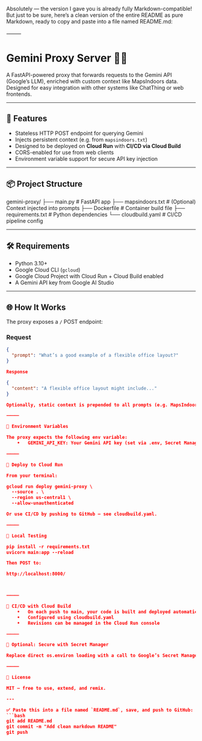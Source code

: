 Absolutely — the version I gave you is already fully Markdown-compatible! But just to be sure, here’s a clean version of the entire README as pure Markdown, ready to copy and paste into a file named README.md:

⸻



# Gemini Proxy Server 🔁✨

A FastAPI-powered proxy that forwards requests to the Gemini API (Google’s LLM), enriched with custom context like MapsIndoors data. Designed for easy integration with other systems like ChatThing or web frontends.

---

## 🚀 Features

- Stateless HTTP POST endpoint for querying Gemini
- Injects persistent context (e.g. from `mapsindoors.txt`)
- Designed to be deployed on **Cloud Run** with **CI/CD via Cloud Build**
- CORS-enabled for use from web clients
- Environment variable support for secure API key injection

---

## 📦 Project Structure

gemini-proxy/
├── main.py              # FastAPI app
├── mapsindoors.txt      # (Optional) Context injected into prompts
├── Dockerfile           # Container build file
├── requirements.txt     # Python dependencies
└── cloudbuild.yaml      # CI/CD pipeline config

---

## 🛠️ Requirements

- Python 3.10+
- Google Cloud CLI (`gcloud`)
- Google Cloud Project with Cloud Run + Cloud Build enabled
- A Gemini API key from Google AI Studio

---

## 🌐 How It Works

The proxy exposes a `/` POST endpoint:

### Request
```json
{
  "prompt": "What’s a good example of a flexible office layout?"
}

Response

{
  "content": "A flexible office layout might include..."
}

Optionally, static context is prepended to all prompts (e.g. MapsIndoors instructions or documentation).

⸻

🔐 Environment Variables

The proxy expects the following env variable:
	•	GEMINI_API_KEY: Your Gemini API key (set via .env, Secret Manager, or Cloud Run)

⸻

🚀 Deploy to Cloud Run

From your terminal:

gcloud run deploy gemini-proxy \
  --source . \
  --region us-central1 \
  --allow-unauthenticated

Or use CI/CD by pushing to GitHub — see cloudbuild.yaml.

⸻

🧪 Local Testing

pip install -r requirements.txt
uvicorn main:app --reload

Then POST to:

http://localhost:8000/



⸻

🔄 CI/CD with Cloud Build
	•	On each push to main, your code is built and deployed automatically to Cloud Run.
	•	Configured using cloudbuild.yaml
	•	Revisions can be managed in the Cloud Run console

⸻

🔐 Optional: Secure with Secret Manager

Replace direct os.environ loading with a call to Google’s Secret Manager API for improved security in production environments.

⸻

📄 License

MIT — free to use, extend, and remix.

---

✅ Paste this into a file named `README.md`, save, and push to GitHub:
```bash
git add README.md
git commit -m "Add clean markdown README"
git push

